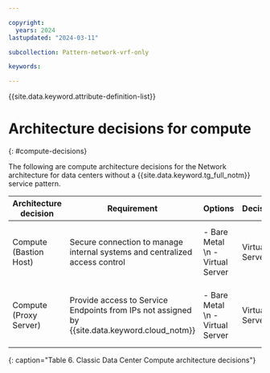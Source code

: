 ```yaml
---

copyright:
  years: 2024
lastupdated: "2024-03-11"

subcollection: Pattern-network-vrf-only

keywords:

---
```


{{site.data.keyword.attribute-definition-list}}

# Architecture decisions for compute
{: #compute-decisions}

The following are compute architecture decisions for the Network architecture for data centers without a {{site.data.keyword.tg_full_notm}} service pattern.

| **Architecture decision**        | **Requirement**                                                            | **Options**                                 | **Decision**   | **Rationale**                                    |
|----------------------------------|----------------------------------------------------------------------------|---------------------------------------------|----------------|--------------------------------------------------|
| Compute (Bastion Host)              | Secure connection to manage internal systems and centralized access control | - Bare Metal  \n - Virtual Server | Virtual Server | Flexible compute resources to meet compute needs |
| Compute (Proxy Server) | Provide access to Service Endpoints from IPs not assigned by {{site.data.keyword.cloud_notm}}                 | - Bare Metal  \n - Virtual Server | Virtual Server | Flexible compute resources to meet compute needs |
{: caption="Table 6. Classic Data Center Compute architecture decisions"}
